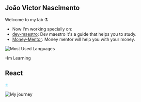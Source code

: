 ## João Victor Nascimento

Welcome to my lab ⚗️

- Now I'm working specially on:
 - [dev-maestro](https://github.com/Vitor45QW/dev-maestro): Dev maestro it's a guide that helps you to study.
 - [Money-Mentor](https://github.com/Vitor45QW/Money-Mentor): Money mentor will help you with your money.

![Most Used Languages](https://github-readme-stats.vercel.app/api/top-langs/?username=Vitor45QW&layout=compact&theme=radical)

-Im Learning
## React
<img src="https://raw.githubusercontent.com/devicons/devicon/master/icons/react/react-original-wordmark.svg" style="width: 10px; height: 10px;">


![My journey](https://raw.githubusercontent.com/Platane/snk/master/assets/github-contribution-grid-snake.svg)


